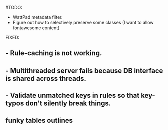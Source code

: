 #TODO:

 - WattPad metadata filter.
 - Figure out how to selectively preserve some classes (I want to allow fontawesome content)

 FIXED:
 ## - Rule-caching is not working.
 ## - Multithreaded server fails because DB interface is shared across threads.
 ## - Validate unmatched keys in rules so that key-typos don't silently break things.
 ## funky tables outlines
